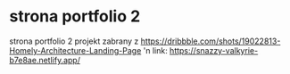 # strona portfolio 2 
strona portfolio 2 
projekt zabrany z https://dribbble.com/shots/19022813-Homely-Architecture-Landing-Page 'n
link: https://snazzy-valkyrie-b7e8ae.netlify.app/
